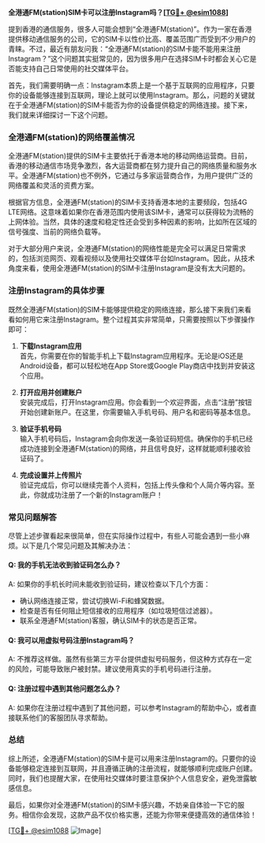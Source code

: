 **全港通FM(station)SIM卡可以注册Instagram吗？[[TG💪+ @esim1088](https://t.me/s/esim1088)]**

提到香港的通信服务，很多人可能会想到“全港通FM(station)”。作为一家在香港提供移动通信服务的公司，它的SIM卡以性价比高、覆盖范围广而受到不少用户的青睐。不过，最近有朋友问我：“全港通FM(station)的SIM卡能不能用来注册Instagram？”这个问题其实挺常见的，因为很多用户在选择SIM卡时都会关心它是否能支持自己日常使用的社交媒体平台。

首先，我们需要明确一点：Instagram本质上是一个基于互联网的应用程序，只要你的设备能够连接到互联网，理论上就可以使用Instagram。那么，问题的关键就在于全港通FM(station)的SIM卡能否为你的设备提供稳定的网络连接。接下来，我们就来详细探讨一下这个问题。

### 全港通FM(station)的网络覆盖情况

全港通FM(station)提供的SIM卡主要依托于香港本地的移动网络运营商。目前，香港的移动通信市场竞争激烈，各大运营商都在努力提升自己的网络质量和服务水平。全港通FM(station)也不例外，它通过与多家运营商合作，为用户提供广泛的网络覆盖和灵活的资费方案。

根据官方信息，全港通FM(station)的SIM卡支持香港本地的主要频段，包括4G LTE网络。这意味着如果你在香港范围内使用该SIM卡，通常可以获得较为流畅的上网体验。当然，具体的速度和稳定性还会受到多种因素的影响，比如所在区域的信号强度、当前的网络负载等。

对于大部分用户来说，全港通FM(station)的网络性能是完全可以满足日常需求的，包括浏览网页、观看视频以及使用社交媒体平台如Instagram。因此，从技术角度来看，使用全港通FM(station)的SIM卡注册Instagram是没有太大问题的。

### 注册Instagram的具体步骤

既然全港通FM(station)的SIM卡能够提供稳定的网络连接，那么接下来我们来看看如何用它来注册Instagram。整个过程其实非常简单，只需要按照以下步骤操作即可：

1. **下载Instagram应用**  
   首先，你需要在你的智能手机上下载Instagram应用程序。无论是iOS还是Android设备，都可以轻松地在App Store或Google Play商店中找到并安装这个应用。

2. **打开应用并创建账户**  
   安装完成后，打开Instagram应用。你会看到一个欢迎界面，点击“注册”按钮开始创建新账户。在这里，你需要输入手机号码、用户名和密码等基本信息。

3. **验证手机号码**  
   输入手机号码后，Instagram会向你发送一条验证码短信。确保你的手机已经成功连接到全港通FM(station)的网络，并且信号良好，这样就能顺利接收验证码了。

4. **完成设置并上传照片**  
   验证完成后，你可以继续完善个人资料，包括上传头像和个人简介等内容。至此，你就成功注册了一个新的Instagram账户！

### 常见问题解答

尽管上述步骤看起来很简单，但在实际操作过程中，有些人可能会遇到一些小麻烦。以下是几个常见问题及其解决办法：

#### Q: 我的手机无法收到验证码怎么办？
A: 如果你的手机长时间未能收到验证码，建议检查以下几个方面：
- 确认网络连接正常，尝试切换Wi-Fi和蜂窝数据。
- 检查是否有任何阻止短信接收的应用程序（如垃圾短信过滤器）。
- 联系全港通FM(station)客服，确认SIM卡的状态是否正常。

#### Q: 我可以用虚拟号码注册Instagram吗？
A: 不推荐这样做。虽然有些第三方平台提供虚拟号码服务，但这种方式存在一定的风险，可能导致账户被封禁。建议使用真实的手机号码进行注册。

#### Q: 注册过程中遇到其他问题怎么办？
A: 如果你在注册过程中遇到了其他问题，可以参考Instagram的帮助中心，或者直接联系他们的客服团队寻求帮助。

### 总结

综上所述，全港通FM(station)的SIM卡是可以用来注册Instagram的。只要你的设备能够稳定连接到互联网，并且遵循正确的注册流程，就能够顺利完成账户创建。同时，我们也提醒大家，在使用社交媒体时要注意保护个人信息安全，避免泄露敏感信息。

最后，如果你对全港通FM(station)的SIM卡感兴趣，不妨亲自体验一下它的服务。相信你会发现，这款产品不仅价格实惠，还能为你带来便捷高效的通信体验！  

[[TG💪+ @esim1088](https://t.me/s/esim1088) ![Image](https://i.postimg.cc/4NQfJmqS/Snipaste-2025-05-13-00-14-12.png)]